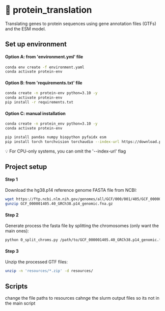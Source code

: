 # 🧬 protein_translation
Translating genes to protein sequences using gene annotation files (GTFs) and the ESM model.

## Set up environment

#### Option A: from 'environment.yml' file

```bash
conda env create -f environment.yaml
conda activate protein-env
```

#### Option B: from 'requirements.txt' file
```bash
conda create -n protein-env python=3.10 -y
conda activate protein-env
pip install -r requirements.txt
```

#### Option C: manual installation
```bash
conda create -n protein_env python=3.10 -y
conda activate protein-env

pip install pandas numpy biopython pyfaidx esm
pip install torch torchvision torchaudio --index-url https://download.pytorch.org/whl/cu128
```
💡 For CPU-only systems, you can omit the '--index-url' flag

## Project setup

#### Step 1
Download the hg38.p14 reference genome FASTA file from NCBI:

```bash
wget https://ftp.ncbi.nlm.nih.gov/genomes/all/GCF/000/001/405/GCF_000001405.40_GRCh38.p14/GCF_000001405.40_GRCh38.p14_genomic.fna.gz
gunzip GCF_000001405.40_GRCh38.p14_genomic.fna.gz
```

#### Step 2
Generate process the fasta file by splitting the chromosomes (only want the main ones):
```bash
python 0_split_chroms.py /path/to/GCF_000001405.40_GRCh38.p14_genomic.fna
```

#### Step 3
Unzip the processed GTF files:
```bash
unzip -n 'resources/*.zip' -d resources/
```

## Scripts


change the file paths to resources 
cahnge the slurm output files so its not in the main script